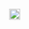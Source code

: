 <a href="https://jekyll-themes.com"><img src="https://img.shields.io/badge/featured%20on-JT-red.svg" height="20" alt="Jekyll Themes Shield" ></a>

